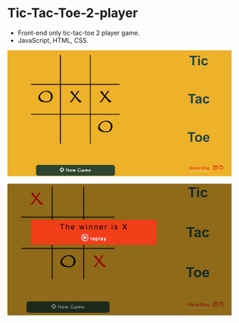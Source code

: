 # Tic-Tac-Toe-2-player

* Front-end only tic-tac-toe 2 player game.
* JavaScript, HTML, CSS.

![Alt text](Tic-Tac-Toe01.png?raw=true "Tic-Tac-Toe")

![Alt text](Tic-Tac-Toe02.png?raw=true "Tic-Tac-Toe")
